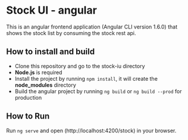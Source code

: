 # Stock UI - angular

This is an angular frontend application (Angular CLI version 1.6.0) that shows the stock list by consuming the stock rest api.

## How to install and build

* Clone this repository and go to the stock-iu directory
* **Node.js** is required
* Install the project by running ```npm install```, it will create the **node_modules** directory
* Build the angular project by running ```ng build``` or ```ng build --prod``` for production

## How to Run

Run ```ng serve``` and open (http://localhost:4200/stock) in your browser.

